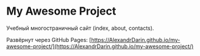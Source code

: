 # My Awesome Project

Учебный многостраничный сайт (index, about, contacts).

Развёрнут через GitHub Pages: [https://AlexandrDarin.github.io/my-awesome-project/](https://AlexandrDarin.github.io/my-awesome-project/)